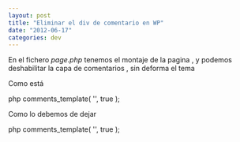 ```yaml
---
layout: post
title: "Eliminar el div de comentario en WP"
date: "2012-06-17"
categories: dev
---
```


En el fichero _page.php_ tenemos el montaje de la pagina , y podemos deshabilitar la capa de comentarios , sin deforma el tema

Como está

 php comments\_template( '', true );

Como lo debemos de dejar

 php comments\_template( '', true );
